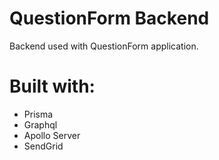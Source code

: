 # QuestionForm Backend

Backend used with QuestionForm application.

# Built with:

- Prisma
- Graphql
- Apollo Server
- SendGrid
